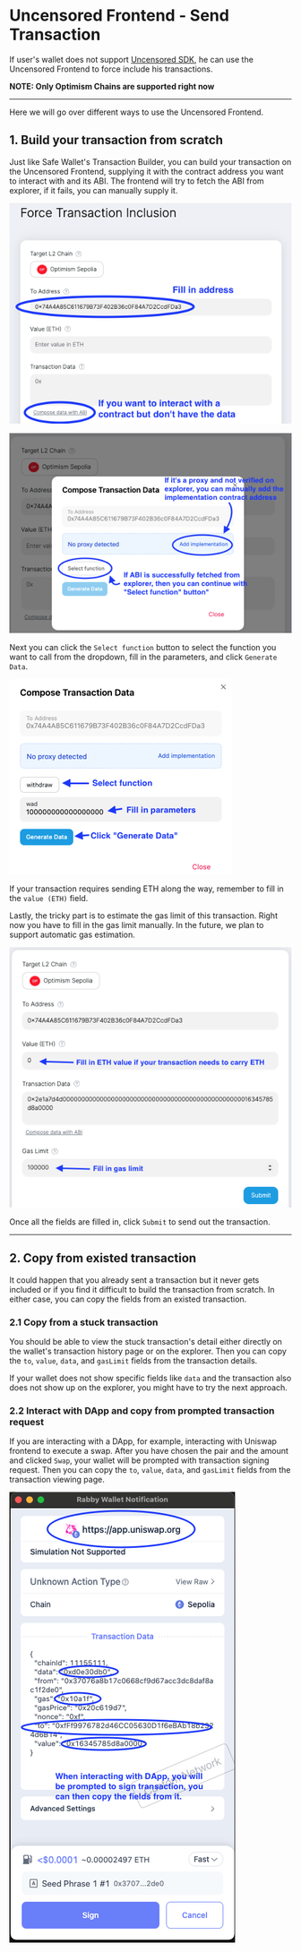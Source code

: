 # Uncensored Frontend - Send Transaction

If user's wallet does not support [Uncensored SDK](../uncensored-sdk/overview.md), he can use the Uncensored Frontend to force include his transactions.

**NOTE: Only Optimism Chains are supported right now**

---

Here we will go over different ways to use the Uncensored Frontend.

## 1. Build your transaction from scratch

Just like Safe Wallet's Transaction Builder, you can build your transaction on the Uncensored Frontend, supplying it with the contract address you want to interact with and its ABI. The frontend will try to fetch the ABI from explorer, if it fails, you can manually supply it.

![Send Transaction - Address and Compose Data](../assets/send-transaction-address-and-compose-data.png)

![Send Transaction - ABI auto fetched and Proxy](../assets/send-transaction-abi-auto-and-proxy.png)

Next you can click the `Select function` button to select the function you want to call from the dropdown, fill in the parameters, and click `Generate Data`.

![Send Transaction - Select Function and Fill in Parameters](../assets/send-transaction-function-and-parameters.png)

If your transaction requires sending ETH along the way, remember to fill in the `value (ETH)` field.

Lastly, the tricky part is to estimate the gas limit of this transaction. Right now you have to fill in the gas limit manually. In the future, we plan to support automatic gas estimation.

![Send Transaction - Value and Gas Limit](../assets/send-transaction-value-and-gas-limit.png)

Once all the fields are filled in, click `Submit` to send out the transaction.

---

## 2. Copy from existed transaction

It could happen that you already sent a transaction but it never gets included or if you find it difficult to build the transaction from scratch. In either case, you can copy the fields from an existed transaction.

### 2.1 Copy from a stuck transaction

You should be able to view the stuck transaction's detail either directly on the wallet's transaction history page or on the explorer. Then you can copy the `to`, `value`, `data`, and `gasLimit` fields from the transaction details.

If your wallet does not show specific fields like `data` and the transaction also does not show up on the explorer, you might have to try the next approach.

### 2.2 Interact with DApp and copy from prompted transaction request

If you are interacting with a DApp, for example, interacting with Uniswap frontend to execute a swap. After you have chosen the pair and the amount and clicked `Swap`, your wallet will be prompted with transaction signing request. Then you can copy the `to`, `value`, `data`, and `gasLimit` fields from the transaction viewing page.

![Send Transaction - Copy from DApp Transaction](../assets/send-transaction-copy-from-dapp-transaction.png)
